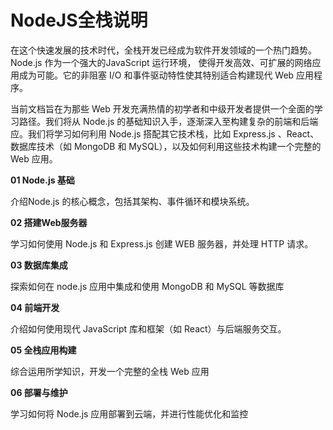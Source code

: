 # NodeJS全栈说明

在这个快速发展的技术时代，全栈开发已经成为软件开发领域的一个热门趋势。Node.js 作为一个强大的JavaScript 运行环境， 使得开发高效、可扩展的网络应用成为可能。它的非阻塞 I/O 和事件驱动特性使其特别适合构建现代 Web 应用程序。

当前文档旨在为那些 Web 开发充满热情的初学者和中级开发者提供一个全面的学习路径。我们将从 Node.js 的基础知识入手，逐渐深入至构建复杂的前端和后端应。我们将学习如何利用 Node.js 搭配其它技术栈，比如 Express.js 、React、数据库技术（如 MongoDB 和 MySQL），以及如何利用这些技术构建一个完整的 Web 应用。

**01 Node.js 基础**

介绍Node.js 的核心概念，包括其架构、事件循环和模块系统。


**02 搭建Web服务器**

学习如何使用 Node.js 和 Express.js 创建 WEB 服务器，并处理 HTTP 请求。

**03 数据库集成**

探索如何在 node.js 应用中集成和使用 MongoDB 和 MySQL 等数据库

**04 前端开发**

介绍如何使用现代 JavaScript 库和框架（如 React）与后端服务交互。

**05 全栈应用构建**

综合运用所学知识，开发一个完整的全栈 Web 应用

**06 部署与维护**

学习如何将 Node.js 应用部署到云端，并进行性能优化和监控
